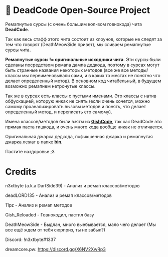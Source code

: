 # 🎉 DeadCode Open-Source Project

Ремапнутые сурсы (с очень большим кол-вом говнокода) чита **DeadCode**.


Так как весь стафф этого чита состоит из клоунов, которые не следят за тем что говорят (DeathMeowSide привет), мы сливаем ремапнутые сурсы чита.

**Ремапнутые сурсы != оригинальные исходники чита**. Эти сурсы были сделаны посредством ремапа дампа дедкода, поэтому в сурсах могут быть странные названия некоторых методов (все же все методы/классы мы переименовывали сами, и в каких то местах не понятно что делает определенный метод). В основном код читабельный, в будущем возможно ремапнем нетронутые классы.

Так же в сурсах есть классы с пустыми именами. Это классы с натив обфускацией, которую никак не снять (если очень хочется, можно самому проанализировать вызовы методов и понять, что делает определенный метод, и переписать его самому).

Имена классов/методов были взяты из **[GishCode](https://github.com/GishReloaded/Gish-Code-1.12.2)**, так как DeadCode это прямая паста гишкода, и очень много кода вообще никак не отличается.

Оригинальная джарка дедкода, пофикшенная джарка и ремапнутая джарка лежат в папке **bin**.

Пастите наздоровье ;3
# Credits
n3xtbyte (a.k.a DartSide39) - Анализ и ремап классов/методов

deadLORD135 - Анализ и ремап классов/методов

11pz - Анализ и ремап методов

Gish_Reloaded - Говнокодил, пастил базу

DeathMeowSide - Быдлан, много выебывается, мало чего делает (Мы все ещё ждем от тебя сюрприз, ты не забыл?)

Discord: !n3xtbyte#1337

dreamcore.pw: https://discord.gg/X6NV2XwRp3
